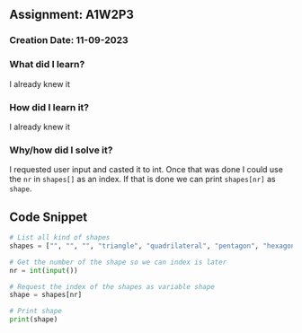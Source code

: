 ## Assignment: A1W2P3

### Creation Date: 11-09-2023

### What did I learn?
I already knew it

### How did I learn it?
I already knew it

### Why/how did I solve it?
I requested user input and casted it to int. Once that was done I could use the ``nr`` in ``shapes[]`` as an index.
If that is done we can print ``shapes[nr]`` as ``shape``.

## Code Snippet
```python
# List all kind of shapes
shapes = ["", "", "", "triangle", "quadrilateral", "pentagon", "hexagon", "heptagon", "octagon", "nonagon", "decagon"]

# Get the number of the shape so we can index is later
nr = int(input())

# Request the index of the shapes as variable shape
shape = shapes[nr]

# Print shape
print(shape)
```
